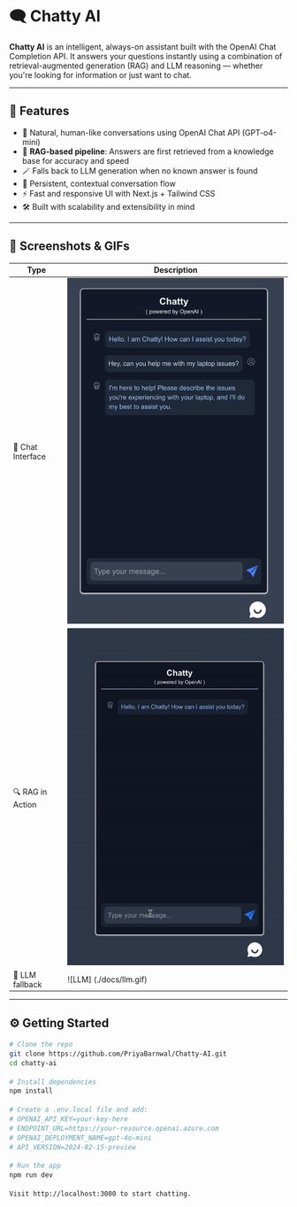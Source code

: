 # 🗨️ Chatty AI

**Chatty AI** is an intelligent, always-on assistant built with the OpenAI Chat Completion API. It answers your questions instantly using a combination of retrieval-augmented generation (RAG) and LLM reasoning — whether you're looking for information or just want to chat.

---

## 🚀 Features

- 💬 Natural, human-like conversations using OpenAI Chat API (GPT-o4-mini)
- 🧠 **RAG-based pipeline**: Answers are first retrieved from a knowledge base for accuracy and speed
- 🪄 Falls back to LLM generation when no known answer is found
- 🧵 Persistent, contextual conversation flow
- ⚡️ Fast and responsive UI with Next.js + Tailwind CSS
- 🛠️ Built with scalability and extensibility in mind

---

## 📸 Screenshots & GIFs

| Type                | Description                                      |
|---------------------|--------------------------------------------------|
| 💬 Chat Interface    | ![Chat UI](./docs/screenshot-chat.png)|
| 🔍 RAG in Action     | ![RAG](./docs/RAG.gif) |
| 🤖 LLM fallback      | ![LLM] (./docs/llm.gif)|


---

## ⚙️ Getting Started

```bash
# Clone the repo
git clone https://github.com/PriyaBarnwal/Chatty-AI.git
cd chatty-ai

# Install dependencies
npm install

# Create a .env.local file and add:
# OPENAI_API_KEY=your-key-here
# ENDPOINT_URL=https://your-resource.openai.azure.com
# OPENAI_DEPLOYMENT_NAME=gpt-4o-mini
# API_VERSION=2024-02-15-preview

# Run the app
npm run dev

Visit http://localhost:3000 to start chatting.



